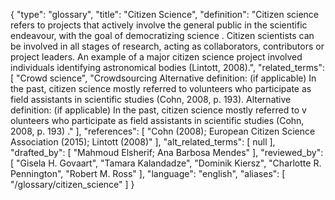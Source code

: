 {
    "type": "glossary",
    "title": "Citizen Science",
    "definition": "Citizen science refers to projects that actively involve the general public in the scientific endeavour, with the goal of democratizing science . Citizen scientists can be involved in all stages of research, acting as collaborators, contributors or project leaders. An example of a major citizen science project involved individuals identifying astronomical bodies (Lintott, 2008).",
    "related_terms": [
        "Crowd science",
        "Crowdsourcing Alternative definition: (if applicable) In the past, citizen science mostly referred to volunteers who participate as field assistants in scientific studies (Cohn, 2008, p. 193). Alternative definition: (if applicable) In the past, citizen science mostly referred to v olunteers who participate as field assistants in scientific studies (Cohn, 2008, p. 193) ."
    ],
    "references": [
        "Cohn (2008); European Citizen Science Association (2015); Lintott (2008)"
    ],
    "alt_related_terms": [
        null
    ],
    "drafted_by": [
        "Mahmoud Elsherif; Ana Barbosa Mendes"
    ],
    "reviewed_by": [
        "Gisela H. Govaart",
        "Tamara Kalandadze",
        "Dominik Kiersz",
        "Charlotte R. Pennington",
        "Robert M. Ross"
    ],
    "language": "english",
    "aliases": [
        "/glossary/citizen_science"
    ]
}

